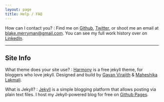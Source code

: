 ```yaml
---
layout: page
title: Help / FAQ
---
```


How can I contact you?
: Find me on [Github], [Twitter], or shoot me an email at <blake.merryman@gmail.com>. You can see my full work history over on [LinkedIn].

---

## Site Info

What theme does your site use?
: [Harmony] is a free jekyll theme, for bloggers who love jekyll. Designed and build by [Gayan Virajith] & [Maheshika Lakmali]. 

What is Jekyll?
: [Jekyll] is a simple blogging platform that allows posting via plain text files. I host my Jekyll-powered blog for free on [Github Pages].


[Github]: https://github.com/blakemerryman
[Twitter]: https://twitter.com/blakemerryman
[LinkedIn]: https://www.linkedin.com/in/blakemerryman/
[Harmony]: https://github.com/gayanvirajith/harmony
[Jekyll]: http://jekyllrb.com
[Gayan Virajith]: http://gayanvirajith.github.io
[Maheshika Lakmali]: http://maheshikalakmali.github.io
[Github Pages]: https://pages.github.com